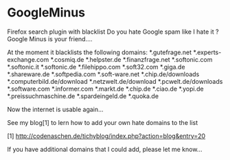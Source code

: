 # GoogleMinus
Firefox search plugin with blacklist
Do you hate Google spam like I hate it ? Google Minus is your friend....

At the moment it blacklists the following domains:
*.gutefrage.net
*.experts-exchange.com
*.cosmiq.de
*.helpster.de
*.finanzfrage.net
*.softonic.com
*.softonic.it
*.softonic.de
*.filehippo.com
*.soft32.com
*.giga.de
*.shareware.de
*.softpedia.com
*.soft-ware.net
*.chip.de/downloads
*.computerbild.de/download
*.netzwelt.de/download
*.pcwelt.de/downloads
*.software.com
*.informer.com
*.markt.de
*.chip.de
*.ciao.de
*.yopi.de
*.preissuchmaschine.de
*.spardeingeld.de
*.quoka.de

Now the internet is usable again...

See my blog[1] to lern how to add your own hate domains to the list

[1] http://codenaschen.de/tichyblog/index.php?action=blog&entry=20

If you have additional domains that I could add, please let me know...
